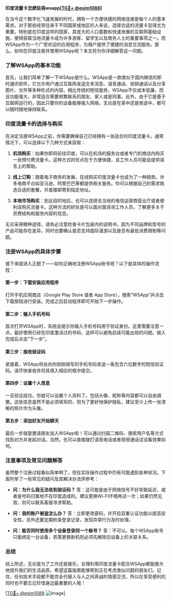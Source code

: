 **印度流量卡怎麽註冊wsapp[[TG💪+ @esim1088](https://t.me/s/esim1088)]**

在当今这个数字化飞速发展的时代，拥有一个方便快捷的网络连接是每个人的基本需求。对于那些经常往来于不同国家或地区的人来说，选择合适的流量卡显得尤为重要。特别是在印度这样的国家，其庞大的人口基数和快速发展的互联网基础设施，使得获取当地流量卡成为许多游客、留学生以及商务人士的重要事项之一。而WSApp作为一个广受欢迎的应用程序，为用户提供了便捷的消息交流服务。那么，如何在印度注册并使用WSApp呢？本文将为你详细解答这一问题。

### 了解WSApp的基本功能

首先，让我们简单了解一下WSApp是什么。WSApp是一款类似于国内微信的即时通讯软件，它允许用户通过互联网发送文本消息、语音通话、视频通话以及分享图片、文件等多种形式的内容。相比传统的短信服务，WSApp不仅成本低廉，而且功能强大，非常适合需要频繁联系的朋友、家人或是同事。此外，由于它是基于互联网运行的，因此只要你的设备能够接入网络，无论是在家中还是旅途中，都可以随时随地保持联系。

### 印度流量卡的选择与购买

在决定注册WSApp之前，你需要确保自己已经拥有一张适合的印度流量卡。通常情况下，可以选择以下几种方式来获取：

1. **机场购买**：如果你即将前往印度，可以在机场的服务台或者专门的商店内购买一张预付费流量卡。这种方式的优点在于方便快捷，且工作人员可能会提供语言上的帮助。
   
2. **线上订购**：随着电子商务的发展，在线购买印度流量卡也成为了一种趋势。许多电商平台如亚马逊、阿里巴巴等都提供相关服务。你可以根据自己的需求挑选合适的套餐，并直接邮寄到指定地址。

3. **本地市场购买**：到达目的地后，也可以选择去当地的电信运营商营业厅或者便利店购买流量卡。这种方法的好处是可以面对面咨询工作人员，了解更多关于资费结构和服务内容的信息。

无论采用哪种途径，请务必注意检查卡片包装内的说明书，因为不同品牌和型号的产品可能存在差异。同时也要确认是否支持国际漫游以及是否有最低消费限制等问题。

### 注册WSApp的具体步骤

接下来就进入正题了——如何正确地注册WSApp账号呢？以下是具体的操作流程：

#### 第一步：下载安装应用程序
打开手机应用商店（Google Play Store 或者 App Store），搜索“WSApp”并点击下载按钮进行安装。完成之后启动程序即可开始下一步操作。

#### 第二步：输入手机号码
首次打开WSApp时，系统会提示你输入手机号码用于验证身份。这里需要注意一点，最好使用已经在印度激活过的号码，这样可以避免后续可能出现的问题。输入完成后点击“下一步”。

#### 第三步：接收验证码
紧接着，WSApp将会向你刚刚填写的手机号码发送一条包含六位数字的短信验证码。请尽快查收并将其填入相应的框中提交。

#### 第四步：设置个人信息
一旦验证成功，你就可以设置个人资料了。包括头像、昵称等内容都可以自由调整。这些信息虽然不是必须填写的，但为了更好地保护隐私，建议至少上传一张清晰的照片作为头像。

#### 第五步：添加好友开始聊天
最后一步就是邀请朋友加入WSApp啦！可以通过扫描二维码、搜索用户名等方式找到对方并发起对话。当然，也可以直接拨打语音电话或者视频通话试试看效果如何。

### 注意事项及常见问题解答

虽然整个注册过程看似简单明了，但在实际操作过程中仍有可能遇到各种状况。下面列举了一些常见的疑问及其解决办法供参考：

- **问：为什么我无法收到验证码？**
  答：这可能是由于网络信号不好导致延迟，或者是号码归属地不在印度造成的。建议更换Wi-Fi环境再试一次；如果仍然无效，则可以联系客服寻求帮助。

- **问：我的账户被盗怎么办？**
  答：立即更改密码，并开启双重认证功能以提高安全性。另外还要定期检查登录记录，发现异常行为及时处理。

- **问：能否同时使用多个设备登录同一个账号？**
  答：不可以。每个WSApp账号只能绑定一台设备，若需更换新机则必须先解除旧设备上的关联关系。

### 总结

综上所述，无论是为了工作还是娱乐，合理利用印度流量卡配合WSApp都能极大地提升我们的生活品质。希望这篇指南能够帮到正在考虑类似问题的朋友们。记住，任何技术手段都不能完全代替人与人之间真诚的情感交流，所以在享受便利的同时也不要忘记珍惜身边最重要的人哦！

[[TG💪+ @esim1088](https://t.me/s/esim1088) ![Image](https://i.postimg.cc/4NQfJmqS/Snipaste-2025-05-13-00-14-12.png)]